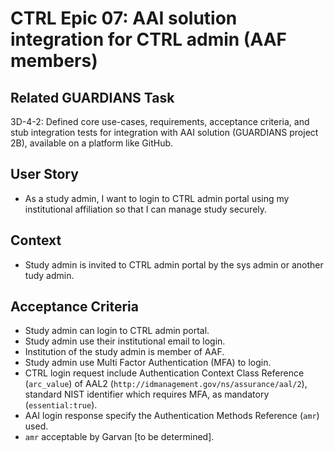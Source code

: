 # CTRL Epic 07: AAI solution integration for CTRL admin (AAF members)

## Related GUARDIANS Task

3D-4-2: Defined core use-cases, requirements, acceptance criteria, and stub integration tests for integration with AAI solution (GUARDIANS project 2B), available on a platform like GitHub.

## User Story

- As a study admin, I want to login to CTRL admin portal using my institutional affiliation so that I can manage study securely.

## Context

- Study admin is invited to CTRL admin portal by the sys admin or another tudy admin.

## Acceptance Criteria

- Study admin can login to CTRL admin portal.
- Study admin use their institutional email to login.
- Institution of the study admin is member of AAF.
- Study admin use Multi Factor Authentication (MFA) to login.
- CTRL login request include Authentication Context Class Reference (`arc_value`) of AAL2 (`http://idmanagement.gov/ns/assurance/aal/2`), standard NIST identifier which requires MFA, as mandatory (`essential:true`).
- AAI login response specify the Authentication Methods Reference (`amr`) used.
- `amr` acceptable by Garvan [to be determined].
